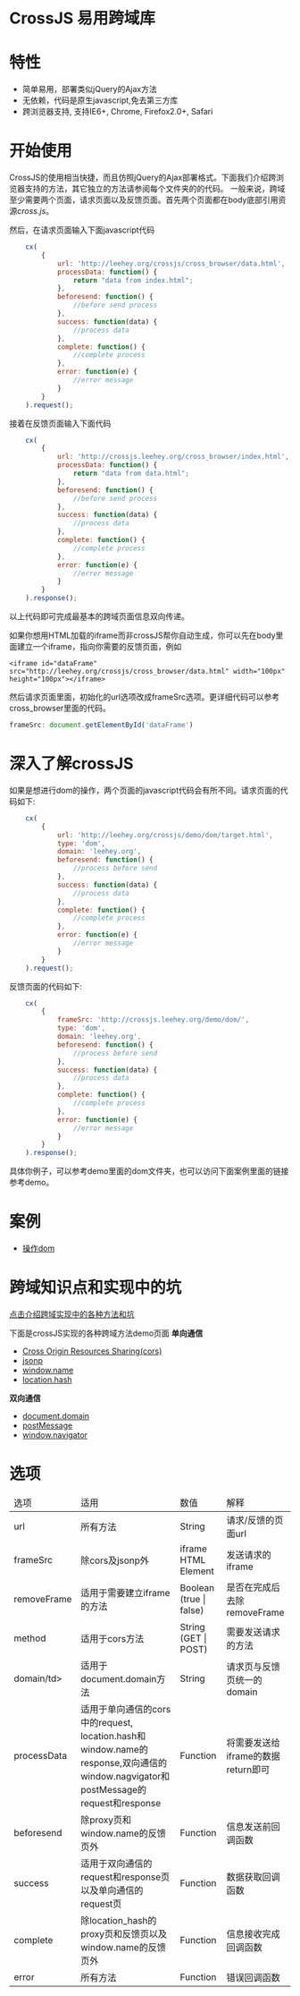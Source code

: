 CrossJS 易用跨域库
==============

特性
==============
* 简单易用，部署类似jQuery的Ajax方法
* 无依赖，代码是原生javascript,免去第三方库
* 跨浏览器支持, 支持IE6+, Chrome, Firefox2.0+, Safari

开始使用
==============

CrossJS的使用相当快捷，而且仿照jQuery的Ajax部署格式。下面我们介绍跨浏览器支持的方法，其它独立的方法请参阅每个文件夹的的代码。
一般来说，跨域至少需要两个页面，请求页面以及反馈页面。首先两个页面都在body底部引用资源*cross.js*。

<script type="text/javascript" src="/cross.js"></script>

然后，在请求页面输入下面javascript代码

``` javascript
    cx(
        {
            url: 'http://leehey.org/crossjs/cross_browser/data.html',
            processData: function() {
                return "data from index.html";
            },
            beforesend: function() {
                //before send process
            },
            success: function(data) {
                //process data
            },
            complete: function() {
                //complete process
            },
            error: function(e) {
                //error message
            }
        }
    ).request();  
```

接着在反馈页面输入下面代码
``` javascript
    cx(
        {
            url: 'http://crossjs.leehey.org/cross_browser/index.html',
            processData: function() {
                return "data from data.html";
            },
            beforesend: function() {
                //before send process
            },
            success: function(data) {
                //process data
            },
            complete: function() {
                //complete process
            },
            error: function(e) {
                //error message
            }
        }
    ).response();
```

以上代码即可完成最基本的跨域页面信息双向传递。

如果你想用HTML加载的iframe而非crossJS帮你自动生成，你可以先在body里面建立一个iframe，指向你需要的反馈页面，例如

```
<iframe id="dataFrame" src="http://leehey.org/crossjs/cross_browser/data.html" width="100px" height="100px"></iframe>
```

然后请求页面里面，初始化的url选项改成frameSrc选项。更详细代码可以参考cross_browser里面的代码。

``` javascript
frameSrc: document.getElementById('dataFrame')
```


深入了解crossJS
==============
如果是想进行dom的操作，两个页面的javascript代码会有所不同。请求页面的代码如下:
``` javascript
    cx(
        {
            url: 'http://leehey.org/crossjs/demo/dom/target.html',
            type: 'dom',
            domain: 'leehey.org',
            beforesend: function() {
                //process before send
            },
            success: function(data) {
                //process data
            },
            complete: function() {
                //complete process
            },
            error: function(e) {
                //error message
            }
        }
    ).request();  
```
反馈页面的代码如下:
``` javascript
    cx(
        {
            frameSrc: 'http://crossjs.leehey.org/demo/dom/',
            type: 'dom',
            domain: 'leehey.org',
            beforesend: function() {
                //process before send
            },
            success: function(data) {
                //process data
            },
            complete: function() {
                //complete process
            },
            error: function(e) {
                //error message
            }
        }
    ).response();  
```
具体你例子，可以参考demo里面的dom文件夹，也可以访问下面案例里面的链接参考demo。


案例
==============
* <a href="http://crossjs.leehey.org/demo/dom/">操作dom</a>


跨域知识点和实现中的坑
==============
<a href="https://github.com/lcxfs1991/crossJS/blob/modular-development-v2/crossdomain-knowledge.md">点击介绍跨域实现中的各种方法和坑</a>


下面是crossJS实现的各种跨域方法demo页面
<b>单向通信</b>
* <a href="http://crossjs.leehey.org/cors/">Cross Origin Resources Sharing(cors)</a>
* <a href="http://crossjs.leehey.org/jsonp/">jsonp</a>
* <a href="http://crossjs.leehey.org/window_name/">window.name</a>
* <a href="http://crossjs.leehey.org/location_hash/">location.hash</a>

<b>双向通信</b>
* <a href="http://crossjs.leehey.org/cross_browser/">document.domain</a>
* <a href="http://crossjs.leehey.org/postmessage/">postMessage
* <a href="http://crossjs.leehey.org/window_navigator/">window.navigator</a>

选项
==============
<table>
<thead>
	<tr>
		<td>选项</td>
		<td>适用</td>
		<td>数值</td>
		<td>解释</td>
	</tr>
</thead>
<tbody>
	<tr>
		<td>url</td>
		<td>所有方法</td>
		<td>String</td>
		<td>请求/反馈的页面url</td>
	</tr>
	<tr>
		<td>frameSrc</td>
		<td>除cors及jsonp外</td>
		<td>iframe HTML Element</td>
		<td>发送请求的iframe</td>
	</tr>
	<tr>
		<td>removeFrame</td>
		<td>适用于需要建立iframe的方法</td>
		<td>Boolean (true | false)</td>
		<td>是否在完成后去除removeFrame</td>
	</tr>
	<tr>
		<td>method</td>
		<td>适用于cors方法</td>
		<td>String (GET | POST)</td>
		<td>需要发送请求的方法</td>
	</tr>
	<tr>
		<td>domain/td>
		<td>适用于document.domain方法</td>
		<td>String</td>
		<td>请求页与反馈页统一的domain</td>
	</tr>
	<tr>
		<td>processData</td>
		<td>适用于单向通信的cors中的request, location.hash和window.name的response,双向通信的window.nagvigator和postMessage的request和response</td>
		<td>Function</td>
		<td>将需要发送给iframe的数据return即可</td>
	</tr>
	<tr>
		<td>beforesend</td>
		<td>除proxy页和window.name的反馈页外</td>
		<td>Function</td>
		<td>信息发送前回调函数</td>
	</tr>
	<tr>
		<td>success</td>
		<td>适用于双向通信的request和response页以及单向通信的request页</td>
		<td>Function</td>
		<td>数据获取回调函数</td>
	</tr>
	<tr>
		<td>complete</td>
		<td>除location_hash的proxy页和反馈页以及window.name的反馈页外</td>
		<td>Function</td>
		<td>信息接收完成回调函数</td>
	</tr>
	<tr>
		<td>error</td>
		<td>所有方法</td>
		<td>Function</td>
		<td>错误回调函数</td>
	</tr>
</tbody>
</table>

